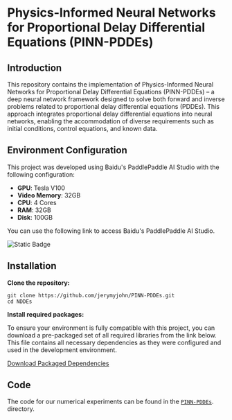# Physics-Informed Neural Networks for Proportional Delay Differential Equations (PINN-PDDEs)

## Introduction

This repository contains the implementation of Physics-Informed Neural Networks for Proportional Delay Differential Equations (PINN-PDDEs) – a deep neural network framework designed to solve both forward and inverse problems related to proportional delay differential equations (PDDEs). This approach integrates proportional delay differential equations into neural networks, enabling the accommodation of diverse requirements such as initial conditions, control equations, and known data.

## Environment Configuration

This project was developed using Baidu's PaddlePaddle AI Studio with the following configuration:

- **GPU**: Tesla V100
- **Video Memory**: 32GB
- **CPU**: 4 Cores
- **RAM**: 32GB
- **Disk**: 100GB

You can use the following link to access Baidu's PaddlePaddle AI Studio.

 ![Static Badge](https://img.shields.io/badge/Baidu-AI_Studio-brightgreen?style=plastic&logo=baidu&link=https%3A%2F%2Faistudio.baidu.com%2Findex)

## Installation

**Clone the repository:**

```
git clone https://github.com/jerymyjohn/PINN-PDDEs.git
cd NDDEs
```

**Install required packages:**

To ensure your environment is fully compatible with this project, you can download a pre-packaged set of all required libraries from the link below. This file contains all necessary dependencies as they were configured and used in the development environment.

[Download Packaged Dependencies](https://drive.google.com/file/d/1yTlL9Qgvj2z3kztmSHa80sTw04w3byHX/view?usp=drive_link)

## Code

The code for our numerical experiments can be found in the [`PINN-PDDEs`](https://github.com/jerymyjohn/PINN-PDDEs/tree/main/PINN-PDDEs). directory.
